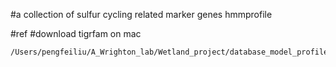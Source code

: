 #a collection of sulfur cycling related marker genes hmmprofile 

#ref
#download tigrfam on mac
```
/Users/pengfeiliu/A_Wrighton_lab/Wetland_project/database_model_profiles_archive/gtdbtk_marker/tigrfam

```
